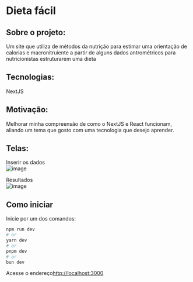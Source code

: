 # Dieta fácil 


## Sobre o projeto: <br/>
Um site que utiliza de métodos da nutrição para estimar uma orientação de calorias e macronitruiente a partir de alguns dados antrométricos para nutricionistas estruturarem uma dieta <br/>

## Tecnologias: <br/>
NextJS

## Motivação: <br/> 

Melhorar minha compreensão de como o NextJS e React funcionam, aliando um tema que gosto com uma tecnologia que desejo aprender.

## Telas: <br/>
Inserir os dados <br/>
![image](https://github.com/yokotaerik/dieta_facil/assets/142221764/70bb6a8d-ada1-44cd-935e-ecf81fc6fbe1) <br/>

Resultados <br/>
![image](https://github.com/yokotaerik/dieta_facil/assets/142221764/68009e4c-9bad-4e8b-9200-bc62d8bc3c7e)


## Como iniciar

Inicie por um dos comandos:

```bash
npm run dev
# or
yarn dev
# or
pnpm dev
# or
bun dev
```

Acesse o endereço[http://localhost:3000](http://localhost:3000) 
